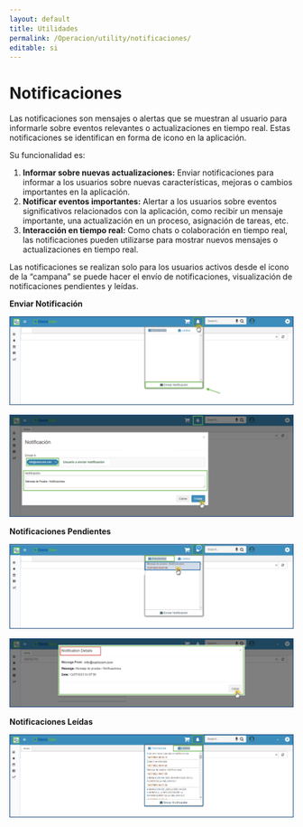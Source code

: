 ```yaml
---
layout: default
title: Utilidades
permalink: /Operacion/utility/notificaciones/
editable: si
---
```


# Notificaciones

Las notificaciones son mensajes o alertas que se muestran al usuario para informarle sobre eventos relevantes o actualizaciones en tiempo real. Estas notificaciones se identifican en forma de icono en la aplicación. 

Su funcionalidad es: 
1. **Informar sobre nuevas actualizaciones:** Enviar notificaciones para informar a los usuarios sobre nuevas características, mejoras o cambios importantes en la aplicación.
2. **Notificar eventos importantes:** Alertar a los usuarios sobre eventos significativos relacionados con la aplicación, como recibir un mensaje importante, una actualización en un proceso, asignación de tareas, etc.
3. **Interacción en tiempo real:** Como chats o colaboración en tiempo real, las notificaciones pueden utilizarse para mostrar nuevos mensajes o actualizaciones en tiempo real.

Las notificaciones se realizan solo para los usuarios activos desde el icono de la “campana” se puede hacer el envío de notificaciones, visualización de notificaciones pendientes y leídas.

**Enviar Notificación**

![](notificaciones1.png)

![](notificaciones2.png)

**Notificaciones Pendientes**

![](notificaciones3.png)

![](notificaciones4.png)

**Notificaciones Leídas**

![](notificaciones5.png)